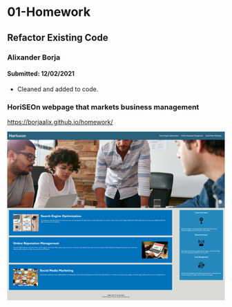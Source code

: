 
# 01-Homework
## Refactor Existing Code
### Alixander Borja 
#### Submitted: 12/02/2021
* Cleaned and added to code.

### HoriSEOn webpage that markets business management
https://borjaalix.github.io/homework/

![my screenshot](https://github.com/wissamk08/homework-01/blob/main/picture/sc.png?raw=true)

